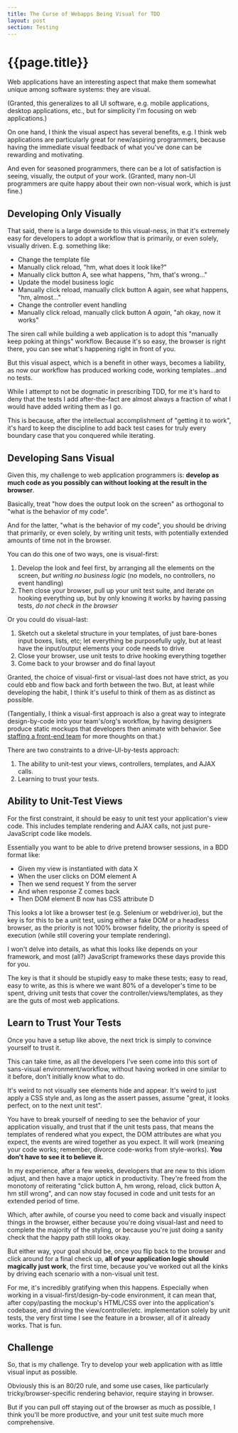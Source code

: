```yaml
---
title: The Curse of Webapps Being Visual for TDD
layout: post
section: Testing
---
```


{{page.title}}
==============

Web applications have an interesting aspect that make them somewhat unique among software systems: they are visual.

(Granted, this generalizes to all UI software, e.g. mobile applications, desktop applications, etc., but for simplicity I'm focusing on web applications.)

On one hand, I think the visual aspect has several benefits, e.g. I think web applications are particularly great for new/aspiring programmers, because having the immediate visual feedback of what you've done can be rewarding and motivating.

And even for seasoned programmers, there can be a lot of satisfaction is seeing, visually, the output of your work. (Granted, many non-UI programmers are quite happy about their own non-visual work, which is just fine.)

Developing Only Visually
------------------------

That said, there is a large downside to this visual-ness, in that it's extremely easy for developers to adopt a workflow that is primarily, or even solely, visually driven. E.g. something like:

* Change the template file
* Manually click reload, "hm, what does it look like?"
* Manually click button A, see what happens, "hm, that's wrong..."
* Update the model business logic
* Manually click reload, manually click button A again, see what happens, "hm, almost..."
* Change the controller event handling
* Manually click reload, manually click button A *again*, "ah okay, now it works"

The siren call while building a web application is to adopt this "manually keep poking at things" workflow. Because it's so easy, the browser is right there, you can see what's happening right in front of you.

But this visual aspect, which is a benefit in other ways, becomes a liability, as now our workflow has produced working code, working templates...and no tests.

While I attempt to not be dogmatic in prescribing TDD, for me it's hard to deny that the tests I add after-the-fact are almost always a fraction of what I would have added writing them as I go.

This is because, after the intellectual accomplishment of "getting it to work", it's hard to keep the discipline to add back test cases for truly every boundary case that you conquered while iterating.

Developing Sans Visual
----------------------

Given this, my challenge to web application programmers is: **develop as much code as you possibly can without looking at the result in the browser**.

Basically, treat "how does the output look on the screen" as orthogonal to "what is the behavior of my code".

And for the latter, "what is the behavior of my code", you should be driving that primarily, or even solely, by writing unit tests, with potentially extended amounts of time not in the browser.

You can do this one of two ways, one is visual-first:

1. Develop the look and feel first, by arranging all the elements on the screen, *but writing no business logic* (no models, no controllers, no event handling)
2. Then close your browser, pull up your unit test suite, and iterate on hooking everything up, but by only knowing it works by having passing tests, *do not check in the browser*

Or you could do visual-last:

1. Sketch out a skeletal structure in your templates, of just bare-bones input boxes, lists, etc; let everything be purposefully ugly, but at least have the input/output elements your code needs to drive
2. Close your browser, use unit tests to drive hooking everything together
3. Come back to your browser and do final layout

Granted, the choice of visual-first or visual-last does not have strict, as you could ebb and flow back and forth between the two. But, at least while developing the habit, I think it's useful to think of them as as distinct as possible.

(Tangentially, I think a visual-first approach is also a great way to integrate design-by-code into your team's/org's workflow, by having designers produce static mockups that developers then animate with behavior. See [staffing a front-end team](/2016/07/22/staffing-a-front-end-team.html) for more thoughts on that.)

There are two constraints to a drive-UI-by-tests approach:

1. The ability to unit-test your views, controllers, templates, and AJAX calls.
2. Learning to trust your tests.

Ability to Unit-Test Views
--------------------------

For the first constraint, it should be easy to unit test your application's view code. This includes template rendering and AJAX calls, not just pure-JavaScript code like models.

Essentially you want to be able to drive pretend browser sessions, in a BDD format like:

* Given my view is instantiated with data X
* When the user clicks on DOM element A
* Then we send request Y from the server
* And when response Z comes back
* Then DOM element B now has CSS attribute D

This looks a lot like a browser test (e.g. Selenium or webdriver.io), but the key is for this to be a unit test, using either a fake DOM or a headless browser, as the priority is not 100% browser fidelity, the priority is speed of execution (while still covering your template rendering).

I won't delve into details, as what this looks like depends on your framework, and most (all?) JavaScript frameworks these days provide this for you.

The key is that it should be stupidly easy to make these tests; easy to read, easy to write, as this is where we want 80% of a developer's time to be spent, driving unit tests that cover the controller/views/templates, as they are the guts of most web applications.

Learn to Trust Your Tests
-------------------------

Once you have a setup like above, the next trick is simply to convince yourself to trust it.

This can take time, as all the developers I've seen come into this sort of sans-visual environment/workflow, without having worked in one similar to it before, don't initially know what to do.

It's weird to not visually see elements hide and appear. It's weird to just apply a CSS style and, as long as the assert passes, assume "great, it looks perfect, on to the next unit test". 

You have to break yourself of needing to see the behavior of your application visually, and trust that if the unit tests pass, that means the templates of rendered what you expect, the DOM attributes are what you expect, the events are wired together as you expect. It will work (meaning your code works; remember, divorce code-works from style-works). **You don't have to see it to believe it.**

In my experience, after a few weeks, developers that are new to this idiom adjust, and then have a major uptick in productivity. They're freed from the monotony of reiterating "click button A, hm wrong, reload, click button A, hm still wrong", and can now stay focused in code and unit tests for an extended period of time.

Which, after awhile, of course you need to come back and visually inspect things in the browser, either because you're doing visual-last and need to complete the majority of the styling, or because you're just doing a sanity check that the happy path still looks okay.

But either way, your goal should be, once you flip back to the browser and click around for a final check up, **all of your application logic should magically just work**, the first time, because you've worked out all the kinks by driving each scenario with a non-visual unit test.

For me, it's incredibly gratifying when this happens. Especially when working in a visual-first/design-by-code environment, it can mean that, after copy/pasting the mockup's HTML/CSS over into the application's codebase, and driving the view/controller/etc. implementation solely by unit tests, the very first time I see the feature in a browser, all of it already works. That is fun.

Challenge
---------

So, that is my challenge. Try to develop your web application with as little visual input as possible.

Obviously this is an 80/20 rule, and some use cases, like particularly tricky/browser-specific rendering behavior, require staying in browser.

But if you can pull off staying out of the browser as much as possible, I think you'll be more productive, and your unit test suite much more comprehensive.



